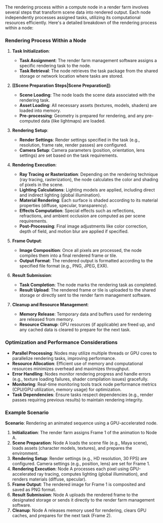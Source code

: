 The rendering process within a compute node in a render farm involves several steps that transform scene data into rendered output. Each node independently processes assigned tasks, utilizing its computational resources efficiently. Here's a detailed breakdown of the rendering process within a node:

### Rendering Process Within a Node

1. **Task Initialization**:
   - **Task Assignment**: The render farm management software assigns a specific rendering task to the node.
   - **Task Retrieval**: The node retrieves the task package from the shared storage or network location where tasks are stored.

2. **[[Scene Preparation Steps|Scene Preparation]]:**
   - **Scene Loading**: The node loads the scene data associated with the rendering task.
   - **Asset Loading**: All necessary assets (textures, models, shaders) are loaded into memory.
   - **Pre-processing**: Geometry is prepared for rendering, and any pre-computed data (like lightmaps) are loaded.

3. **Rendering Setup**:
   - **Render Settings**: Render settings specified in the task (e.g., resolution, frame rate, render passes) are configured.
   - **Camera Setup**: Camera parameters (position, orientation, lens settings) are set based on the task requirements.

4. **Rendering Execution**:
   - **Ray Tracing or Rasterization**: Depending on the rendering technique (ray tracing, rasterization), the node calculates the color and shading of pixels in the scene.
   - **Lighting Calculations**: Lighting models are applied, including direct and indirect lighting (global illumination).
   - **Material Rendering**: Each surface is shaded according to its material properties (diffuse, specular, transparency).
   - **Effects Computation**: Special effects such as reflections, refractions, and ambient occlusion are computed as per scene requirements.
   - **Post-Processing**: Final image adjustments like color correction, depth of field, and motion blur are applied if specified.

5. **Frame Output**:
   - **Image Composition**: Once all pixels are processed, the node compiles them into a final rendered frame or tile.
   - **Output Format**: The rendered output is formatted according to the specified file format (e.g., PNG, JPEG, EXR).

6. **Result Submission**:
   - **Task Completion**: The node marks the rendering task as completed.
   - **Result Upload**: The rendered frame or tile is uploaded to the shared storage or directly sent to the render farm management software.

7. **Cleanup and Resource Management**:
   - **Memory Release**: Temporary data and buffers used for rendering are released from memory.
   - **Resource Cleanup**: GPU resources (if applicable) are freed up, and any cached data is cleared to prepare for the next task.

### Optimization and Performance Considerations

- **Parallel Processing**: Nodes may utilize multiple threads or GPU cores to parallelize rendering tasks, improving performance.
- **Resource Allocation**: Efficient use of memory and computational resources minimizes overhead and maximizes throughput.
- **Error Handling**: Nodes monitor rendering progress and handle errors (e.g., texture loading failures, shader compilation issues) gracefully.
- **Monitoring**: Real-time monitoring tools track node performance metrics (CPU/GPU utilization, memory usage) for optimization.
- **Task Dependencies**: Ensure tasks respect dependencies (e.g., render passes requiring previous results) to maintain rendering integrity.

### Example Scenario

**Scenario**: Rendering an animated sequence using a GPU-accelerated node.

1. **Initialization**: The render farm assigns Frame 1 of the animation to Node A.
2. **Scene Preparation**: Node A loads the scene file (e.g., Maya scene), loads assets (character models, textures), and prepares the environment.
3. **Rendering Setup**: Render settings (e.g., HD resolution, 30 FPS) are configured. Camera settings (e.g., position, lens) are set for Frame 1.
4. **Rendering Execution**: Node A processes each pixel using GPU-accelerated ray tracing, computes lighting (global illumination), and renders materials (diffuse, specular).
5. **Frame Output**: The rendered image for Frame 1 is composited and saved as PNG format.
6. **Result Submission**: Node A uploads the rendered frame to the designated storage or sends it directly to the render farm management software.
7. **Cleanup**: Node A releases memory used for rendering, clears GPU caches, and prepares for the next task (Frame 2).